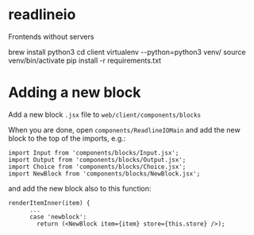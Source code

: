 # readlineio
Frontends without servers

brew install python3
cd client
virtualenv --python=python3 venv/
source venv/bin/activate
pip install -r requirements.txt

Adding a new block
===

Add a new block `.jsx` file to `web/client/components/blocks`

When you are done, open `components/ReadlineIOMain` and add the new block to the top of the imports, e.g.:

```
import Input from 'components/blocks/Input.jsx';
import Output from 'components/blocks/Output.jsx';
import Choice from 'components/blocks/Choice.jsx';
import NewBlock from 'components/blocks/NewBlock.jsx';
```

and add the new block also to this function:

```
renderItemInner(item) {
      ...
      case 'newblock':
        return (<NewBlock item={item} store={this.store} />);
```
